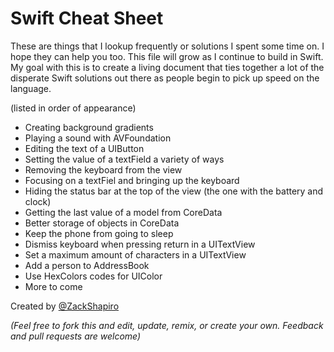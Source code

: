 # Swift Cheat Sheet

These are things that I lookup frequently or solutions I spent some time on. I hope they can help you too. This file will grow as I continue to build in Swift. My goal with this is to create a living document that ties together a lot of the disperate Swift solutions out there as people begin to pick up speed on the language.

(listed in order of appearance)
* Creating background gradients
* Playing a sound with AVFoundation
* Editing the text of a UIButton
* Setting the value of a textField a variety of ways
* Removing the keyboard from the view
* Focusing on a textFiel and bringing up the keyboard
* Hiding the status bar at the top of the view (the one with the battery and clock)
* Getting the last value of a model from CoreData
* Better storage of objects in CoreData
* Keep the phone from going to sleep
* Dismiss keyboard when pressing return in a UITextView
* Set a maximum amount of characters in a UITextView 
* Add a person to AddressBook
* Use HexColors codes for UIColor 
* More to come

Created by [@ZackShapiro](http://twitter.com/zackshapiro)

_(Feel free to fork this and edit, update, remix, or create your own. Feedback and pull requests are welcome)_
